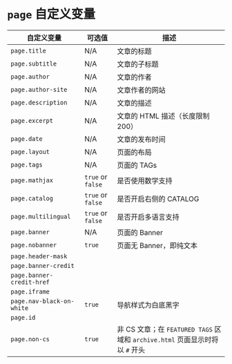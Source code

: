 # `page` 自定义变量

| 自定义变量                | 可选值            | 描述                                                                         |
| ------------------------- | ----------------- | ---------------------------------------------------------------------------- |
| `page.title`              | N/A               | 文章的标题                                                                   |
| `page.subtitle`           | N/A               | 文章的子标题                                                                 |
| `page.author`             | N/A               | 文章的作者                                                                   |
| `page.author-site`        | N/A               | 文章作者的网站                                                               |
| `page.description`        | N/A               | 文章的描述                                                                   |
| `page.excerpt`            | N/A               | 文章的 HTML 描述（长度限制 200）                                             |
| `page.date`               | N/A               | 文章的发布时间                                                               |
| `page.layout`             | N/A               | 页面的布局                                                                   |
| `page.tags`               | N/A               | 页面的 TAGs                                                                  |
| `page.mathjax`            | `true` or `false` | 是否使用数学支持                                                             |
| `page.catalog`            | `true` or `false` | 是否开启右侧的 CATALOG                                                       |
| `page.multilingual`       | `true` or `false` | 是否开启多语言支持                                                           |
| `page.banner`             | N/A               | 页面的 Banner                                                                |
| `page.nobanner`           | `true`            | 页面无 Banner，即纯文本                                                      |
| `page.header-mask`        |                   |                                                                              |
| `page.banner-credit`      |                   |                                                                              |
| `page.banner-credit-href` |                   |                                                                              |
| `page.iframe`             |                   |                                                                              |
| `page.nav-black-on-white` | `true`            | 导航样式为白底黑字                                                           |
| `page.id`                 |                   |                                                                              |
| `page.non-cs`             | `true`            | 非 CS 文章；在 `FEATURED TAGS` 区域和 `archive.html` 页面显示时将以 `#` 开头 |
